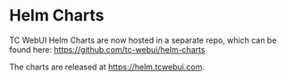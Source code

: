 # Helm Charts
TC WebUI Helm Charts are now hosted in a separate repo, which can be found here: https://github.com/tc-webui/helm-charts 

The charts are released at https://helm.tcwebui.com. 